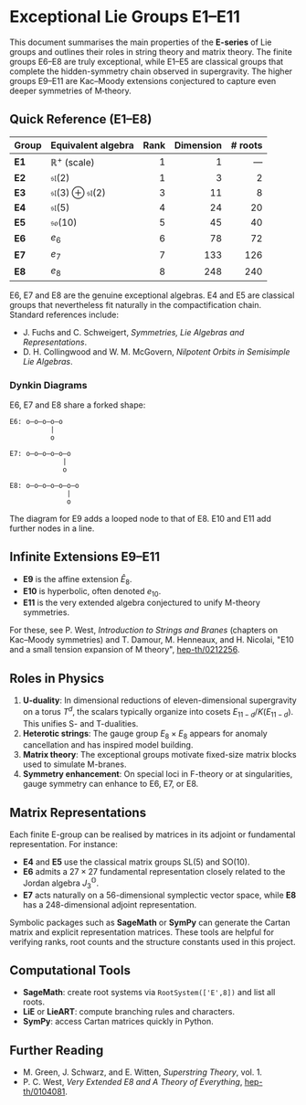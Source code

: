 # Exceptional Lie Groups E1–E11

This document summarises the main properties of the **E-series** of Lie groups
and outlines their roles in string theory and matrix theory.  The finite groups
E6–E8 are truly exceptional, while E1–E5 are classical groups that complete the
hidden-symmetry chain observed in supergravity.  The higher groups E9–E11 are
Kac–Moody extensions conjectured to capture even deeper symmetries of M‑theory.

## Quick Reference (E1–E8)

| Group | Equivalent algebra | Rank | Dimension | # roots |
|-------|--------------------|-----:|----------:|-------:|
| **E1** | $\mathbb{R}^+$ (scale) | 1 | 1 | — |
| **E2** | $\mathfrak{sl}(2)$ | 1 | 3 | 2 |
| **E3** | $\mathfrak{sl}(3)\oplus\mathfrak{sl}(2)$ | 3 | 11 | 8 |
| **E4** | $\mathfrak{sl}(5)$ | 4 | 24 | 20 |
| **E5** | $\mathfrak{so}(10)$ | 5 | 45 | 40 |
| **E6** | $e_6$ | 6 | 78 | 72 |
| **E7** | $e_7$ | 7 | 133 | 126 |
| **E8** | $e_8$ | 8 | 248 | 240 |

E6, E7 and E8 are the genuine exceptional algebras.  E4 and E5 are classical
groups that nevertheless fit naturally in the compactification chain.  Standard
references include:
- J. Fuchs and C. Schweigert, *Symmetries, Lie Algebras and Representations*.
- D. H. Collingwood and W. M. McGovern, *Nilpotent Orbits in Semisimple Lie Algebras*.

### Dynkin Diagrams

E6, E7 and E8 share a forked shape:
```
E6: o–o–o–o–o
          |
          o

E7: o–o–o–o–o–o
             |
             o

E8: o–o–o–o–o–o–o
              |
              o
```
The diagram for E9 adds a looped node to that of E8. E10 and E11 add further nodes in a line.

## Infinite Extensions E9–E11

- **E9** is the affine extension $\widehat{E}_8$.
- **E10** is hyperbolic, often denoted $e_{10}$.
- **E11** is the very extended algebra conjectured to unify M-theory symmetries.

For these, see P. West, *Introduction to Strings and Branes* (chapters on Kac–Moody symmetries) and T. Damour, M. Henneaux, and H. Nicolai, "E10 and a small tension expansion of M theory", [hep-th/0212256](https://arxiv.org/abs/hep-th/0212256).

## Roles in Physics

1. **U-duality**: In dimensional reductions of eleven-dimensional supergravity on a torus $T^d$, the scalars typically organize into cosets $E_{11-d}/K(E_{11-d})$. This unifies S- and T-dualities.
2. **Heterotic strings**: The gauge group $E_8 \times E_8$ appears for anomaly cancellation and has inspired model building.
3. **Matrix theory**: The exceptional groups motivate fixed-size matrix blocks used to simulate M-branes.
4. **Symmetry enhancement**: On special loci in F-theory or at singularities, gauge symmetry can enhance to E6, E7, or E8.

## Matrix Representations

Each finite E-group can be realised by matrices in its adjoint or fundamental
representation.  For instance:

* **E4** and **E5** use the classical matrix groups $\mathrm{SL}(5)$ and
  $\mathrm{SO}(10)$.
* **E6** admits a $27\times27$ fundamental representation closely related to the
  Jordan algebra $J_3^{\mathbb{O}}$.
* **E7** acts naturally on a $56$-dimensional symplectic vector space, while
  **E8** has a $248$-dimensional adjoint representation.

Symbolic packages such as **SageMath** or **SymPy** can generate the Cartan
matrix and explicit representation matrices.  These tools are helpful for
verifying ranks, root counts and the structure constants used in this project.

## Computational Tools

- **SageMath**: create root systems via `RootSystem(['E',8])` and list all roots.
- **LiE** or **LieART**: compute branching rules and characters.
- **SymPy**: access Cartan matrices quickly in Python.

## Further Reading

- M. Green, J. Schwarz, and E. Witten, *Superstring Theory*, vol. 1.
- P. C. West, *Very Extended E8 and A Theory of Everything*, [hep-th/0104081](https://arxiv.org/abs/hep-th/0104081).
